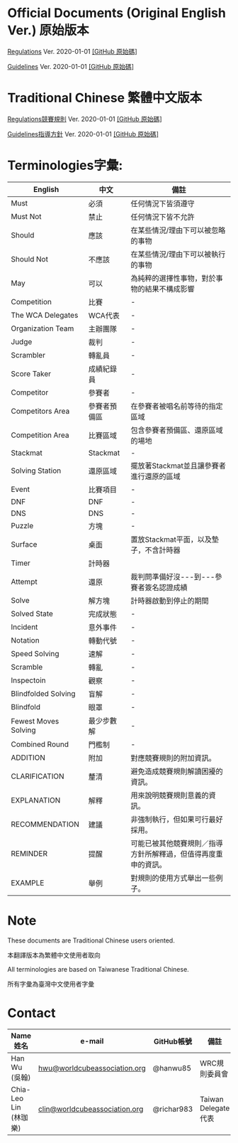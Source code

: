 # Official Documents (Original English Ver.) 原始版本

[Regulations](https://www.worldcubeassociation.org/regulations/)
Ver. 2020-01-01 [[GitHub 原始碼]](https://github.com/thewca/wca-regulations/blob/official/wca-regulations.md)

[Guidelines](https://www.worldcubeassociation.org/regulations/guidelines.html)
Ver. 2020-01-01 [[GitHub 原始碼]](https://github.com/thewca/wca-regulations/blob/official/wca-guidelines.md)

# Traditional Chinese 繁體中文版本

[Regulations競賽規則](https://www.worldcubeassociation.org/regulations/translations/chinese-traditional/)
Ver. 2020-01-01 [[GitHub 原始碼]](https://github.com/thewca/wca-regulations-translations/blob/master/chinese-traditional/wca-regulations.md)

[Guidelines指導方針](https://www.worldcubeassociation.org/regulations/translations/chinese-traditional/guidelines.html)
Ver. 2020-01-01 [[GitHub 原始碼]](https://github.com/thewca/wca-regulations-translations/blob/master/chinese-traditional/wca-guidelines.md)

# Terminologies字彙:

| English | 中文 | 備註 |
|-|-|-|
|Must|必須|任何情況下皆須遵守|
|Must Not|禁止|任何情況下皆不允許|
|Should|應該|在某些情況/理由下可以被忽略的事物|
|Should Not|不應該|在某些情況/理由下可以被執行的事物|
|May|可以|為純粹的選擇性事物，對於事物的結果不構成影響|
|Competition|比賽|-|
|The WCA Delegates|WCA代表|-|
|Organization Team|主辦團隊|-|
|Judge|裁判|-|
|Scrambler|轉亂員|-|
|Score Taker|成績紀錄員|-|
|Competitor|參賽者|-|
|Competitors Area|參賽者預備區|在參賽者被唱名前等待的指定區域|
|Competition Area|比賽區域|包含參賽者預備區、還原區域的場地|
|Stackmat|Stackmat|-|
|Solving Station|還原區域|擺放著Stackmat並且讓參賽者進行還原的區域|
|Event|比賽項目|-|
|DNF|DNF|-|
|DNS|DNS|-|
|Puzzle|方塊|-|
|Surface|桌面|置放Stackmat平面，以及墊子，不含計時器|
|Timer|計時器||
|Attempt|還原|裁判問準備好沒---到---參賽者簽名認證成績|
|Solve|解方塊|計時器啟動到停止的期間|
|Solved State|完成狀態|-|
|Incident|意外事件|-|
|Notation|轉動代號|-|
|Speed Solving|速解|-|
|Scramble|轉亂|-|
|Inspectoin|觀察|-|
|Blindfolded Solving|盲解|-|
|Blindfold|眼罩|-|
|Fewest Moves Solving |最少步數解|-|
|Combined Round|門檻制|-|
|ADDITION|附加|對應競賽規則的附加資訊。|
|CLARIFICATION|釐清|避免造成競賽規則解讀困擾的資訊。|
|EXPLANATION|解釋|用來說明競賽規則意義的資訊。|
|RECOMMENDATION|建議|非強制執行，但如果可行最好採用。|
|REMINDER|提醒|可能已被其他競賽規則／指導方針所解釋過，但值得再度重申的資訊。|
|EXAMPLE|舉例|對規則的使用方式舉出一些例子。|

# Note
These documents are Traditional Chinese users oriented.

本翻譯版本為繁體中文使用者取向

All terminologies are based on Taiwanese Traditional Chinese.

所有字彙為臺灣中文使用者字彙

# Contact
|Name姓名|e-mail|GitHub帳號|備註|
|-|-|-|-|
|Han Wu (吳翰) |hwu@worldcubeassociation.org|@hanwu85|WRC規則委員會|
|Chia-Leo Lin (林珈樂)|clin@worldcubeassociation.org|@richar983|Taiwan Delegate代表|
